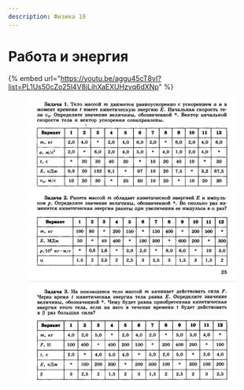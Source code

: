 ```yaml
---
description: Физика 10
---
```


# Работа и энергия



{% embed url="https://youtu.be/aggu45cT8vI?list=PL1Us50cZo25l4V8jLihXaEXUHzvq6dXNp" %}

<figure><img src="../../../.gitbook/assets/image (8).png" alt=""><figcaption></figcaption></figure>

